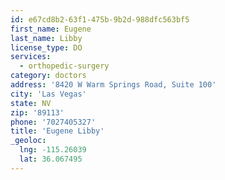 ```yaml
---
id: e67cd8b2-63f1-475b-9b2d-988dfc563bf5
first_name: Eugene
last_name: Libby
license_type: DO
services:
  - orthopedic-surgery
category: doctors
address: '8420 W Warm Springs Road, Suite 100'
city: 'Las Vegas'
state: NV
zip: '89113'
phone: '7027405327'
title: 'Eugene Libby'
_geoloc:
  lng: -115.26039
  lat: 36.067495
---
```

